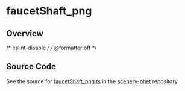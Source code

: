 # faucetShaft_png

## Overview

/* eslint-disable */
/* @formatter:off */



## Source Code

See the source for [faucetShaft_png.ts](https://github.com/phetsims/scenery-phet/blob/main/images/faucetShaft_png.ts) in the [scenery-phet](https://github.com/phetsims/scenery-phet) repository.
